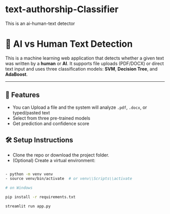 # text-authorship-Classifier
This is an ai-human-text detector

# 🧠 AI vs Human Text Detection

This is a machine learning web application that detects whether a given text was written by a **human** or **AI**. It supports file uploads (PDF/DOCX) or direct text input and uses three classification models: **SVM**, **Decision Tree**, and **AdaBoost**.

---

## 🚀 Features
- You can Upload a file and the system will analyze `.pdf`, `.docx`, or typed/pasted text
- Select from three pre-trained models
- Get prediction and confidence score



## 🛠 Setup Instructions

- Clone the repo or download the project folder.
- (Optional) Create a virtual environment:

```bash

- python -m venv venv
- source venv/bin/activate  # or venv\\Scripts\\activate

# on Windows

pip install -r requirements.txt

streamlit run app.py
